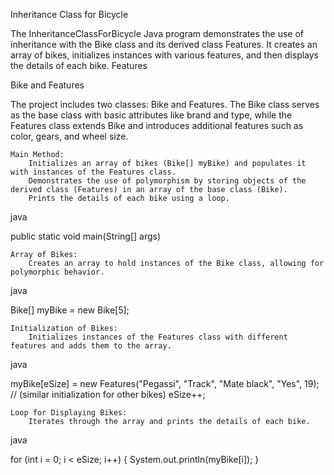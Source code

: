 Inheritance Class for Bicycle

The InheritanceClassForBicycle Java program demonstrates the use of inheritance with the Bike class and its derived class Features. It creates an array of bikes, initializes instances with various features, and then displays the details of each bike.
Features

Bike and Features

The project includes two classes: Bike and Features. The Bike class serves as the base class with basic attributes like brand and type, while the Features class extends Bike and introduces additional features such as color, gears, and wheel size.

    Main Method:
        Initializes an array of bikes (Bike[] myBike) and populates it with instances of the Features class.
        Demonstrates the use of polymorphism by storing objects of the derived class (Features) in an array of the base class (Bike).
        Prints the details of each bike using a loop.

java

public static void main(String[] args)

    Array of Bikes:
        Creates an array to hold instances of the Bike class, allowing for polymorphic behavior.

java

Bike[] myBike = new Bike[5];

    Initialization of Bikes:
        Initializes instances of the Features class with different features and adds them to the array.

java

myBike[eSize] = new Features("Pegassi", "Track", "Mate black", "Yes", 19);
// (similar initialization for other bikes)
eSize++;

    Loop for Displaying Bikes:
        Iterates through the array and prints the details of each bike.

java

for (int i = 0; i < eSize; i++) {
    System.out.println(myBike[i]);
}

